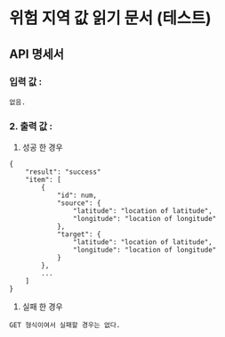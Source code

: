 # 위험 지역 값 읽기 문서 (테스트)

## API 명세서 
### 입력 값 :
```
없음.
```
### 2. 출력 값 :
   1. 성공 한 경우
```
{
    "result": "success"
    "item": [
        { 
            "id": num,
            "source": {
                "latitude": "location of latitude",
                "longitude": "location of longitude"
            },
            "target": {
                "latitude": "location of latitude",
                "longitude": "location of longitude"
            }
        },
        ...
    ]
}
```
   1. 실패 한 경우

```
GET 형식이여서 실패할 경우는 없다.
```
